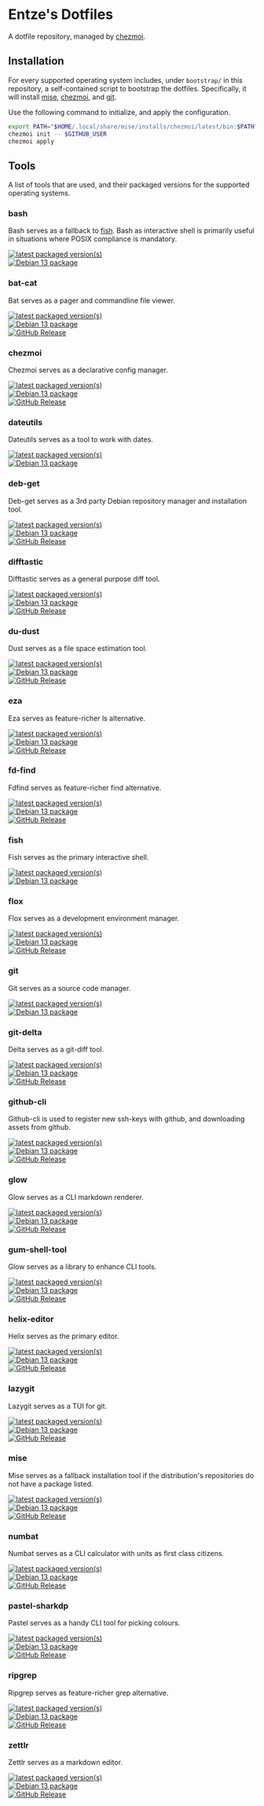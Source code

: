 # Entze's Dotfiles

A dotfile repository, managed by [chezmoi](https://chezmoi.io).

## Installation

For every supported operating system includes, under `bootstrap/` in this
repository, a self-contained script to bootstrap the dotfiles. Specifically, it
will install [mise](#mise), [chezmoi](#chezmoi), and [git](#git).

Use the following command to initialize, and apply the configuration.

```bash
export PATH="$HOME/.local/share/mise/installs/chezmoi/latest/bin:$PATH"
chezmoi init -- $GITHUB_USER
chezmoi apply
```

## Tools

A list of tools that are used, and their packaged versions for the supported
operating systems.

### bash

Bash serves as a fallback to [fish](#fish). Bash as interactive shell is
primarily useful in situations where POSIX compliance is mandatory.

[![latest packaged version(s)](https://repology.org/badge/latest-versions/bash.svg)](https://repology.org/project/bash/versions)\
[![Debian 13 package](https://repology.org/badge/version-for-repo/debian_13/bash.svg)](https://repology.org/project/bash/versions)

### bat-cat

Bat serves as a pager and commandline file viewer.

[![latest packaged version(s)](https://repology.org/badge/latest-versions/bat-cat.svg)](https://repology.org/project/bat-cat/versions)\
[![Debian 13 package](https://repology.org/badge/version-for-repo/debian_13/bat-cat.svg)](https://repology.org/project/bat-cat/versions)\
[![GitHub Release](https://img.shields.io/github/v/release/sharkdp/bat?display_name=release&label=mise&color=brightgreen)](https://github.com/sharkdp/bat/releases)

### chezmoi

Chezmoi serves as a declarative config manager.

[![latest packaged version(s)](https://repology.org/badge/latest-versions/chezmoi.svg)](https://repology.org/project/chezmoi/versions)\
[![Debian 13 package](https://repology.org/badge/version-for-repo/debian_13/chezmoi.svg)](https://repology.org/project/chezmoi/versions)\
[![GitHub Release](https://img.shields.io/github/v/release/twpayne/chezmoi?display_name=release&label=mise&color=brightgreen)](https://github.com/twpayne/chezmoi/releases)

### dateutils

Dateutils serves as a tool to work with dates.

[![latest packaged version(s)](https://repology.org/badge/latest-versions/dateutils.svg)](https://repology.org/project/dateutils/versions)\
[![Debian 13 package](https://repology.org/badge/version-for-repo/debian_13/dateutils.svg)](https://repology.org/project/dateutils/versions)

### deb-get

Deb-get serves as a 3rd party Debian repository manager and installation tool.

[![latest packaged version(s)](https://repology.org/badge/latest-versions/deb-get.svg)](https://repology.org/project/deb-get/versions)\
[![Debian 13 package](https://repology.org/badge/version-for-repo/debian_13/deb-get.svg)](https://repology.org/project/deb-get/versions)\
[![GitHub Release](https://img.shields.io/github/v/release/wimpysworld/deb-get?display_name=release&label=bootstrap&color=brightgreen)](https://github.com/wimpysworld/deb-get/releases)

### difftastic

Difftastic serves as a general purpose diff tool.

[![latest packaged version(s)](https://repology.org/badge/latest-versions/difftastic.svg)](https://repology.org/project/difftastic/versions)\
[![Debian 13 package](https://repology.org/badge/version-for-repo/debian_13/difftastic.svg)](https://repology.org/project/difftastic/versions)\
[![GitHub Release](https://img.shields.io/github/v/release/Wilfred/difftastic?display_name=release&label=mise&color=brightgreen)](https://github.com/Wilfred/difftastic/releases)

### du-dust

Dust serves as a file space estimation tool.

[![latest packaged version(s)](https://repology.org/badge/latest-versions/du-dust.svg)](https://repology.org/project/du-dust/versions)\
[![Debian 13 package](https://repology.org/badge/version-for-repo/debian_13/du-dust.svg)](https://repology.org/project/du-dust/versions)\
[![GitHub Release](https://img.shields.io/github/v/release/bootandy/dust?display_name=release&label=mise&color=brightgreen)](https://github.com/bootandy/dust/releases)

### eza

Eza serves as feature-richer ls alternative.

[![latest packaged version(s)](https://repology.org/badge/latest-versions/eza.svg)](https://repology.org/project/eza/versions)\
[![Debian 13 package](https://repology.org/badge/version-for-repo/debian_13/eza.svg)](https://repology.org/project/eza/versions)\
[![GitHub Release](https://img.shields.io/github/v/release/eza-community/eza?display_name=release&label=mise&color=brightgreen)](https://github.com/eza-community/eza/releases)

### fd-find

Fdfind serves as feature-richer find alternative.

[![latest packaged version(s)](https://repology.org/badge/latest-versions/fd-find.svg)](https://repology.org/project/fd-find/versions)\
[![Debian 13 package](https://repology.org/badge/version-for-repo/debian_13/fd-find.svg)](https://repology.org/project/fd-find/versions)\
[![GitHub Release](https://img.shields.io/github/v/release/sharkdp/fd?display_name=release&label=mise&color=brightgreen)](https://github.com/sharkdp/fd/releases)

### fish

Fish serves as the primary interactive shell.

[![latest packaged version(s)](https://repology.org/badge/latest-versions/fish.svg)](https://repology.org/project/fish/versions)\
[![Debian 13 package](https://repology.org/badge/version-for-repo/debian_13/fish.svg)](https://repology.org/project/fish/versions)

### flox

Flox serves as a development environment manager.

[![latest packaged version(s)](https://repology.org/badge/latest-versions/flox-dev-environments.svg)](https://repology.org/project/flox-dev-environments/versions)\
[![Debian 13 package](https://repology.org/badge/version-for-repo/debian_13/flox-dev-environments.svg)](https://repology.org/project/flox-dev-environments/versions)\
[![GitHub Release](https://img.shields.io/github/v/release/flox/flox?display_name=release&label=deb&color=brightgreen)](https://github.com/flox/flox/releases)

### git

Git serves as a source code manager.

[![latest packaged version(s)](https://repology.org/badge/latest-versions/git.svg)](https://repology.org/project/git/versions)\
[![Debian 13 package](https://repology.org/badge/version-for-repo/debian_13/git.svg)](https://repology.org/project/git/versions)

### git-delta

Delta serves as a git-diff tool.

[![latest packaged version(s)](https://repology.org/badge/latest-versions/git-delta.svg)](https://repology.org/project/git-delta/versions)\
[![Debian 13 package](https://repology.org/badge/version-for-repo/debian_13/git-delta.svg)](https://repology.org/project/git-delta/versions)\
[![GitHub Release](https://img.shields.io/github/v/release/dandavison/delta?display_name=release&label=mise&color=brightgreen)](https://github.com/dandavison/delta/releases)

### github-cli

Github-cli is used to register new ssh-keys with github, and downloading assets from github.

[![latest packaged version(s)](https://repology.org/badge/latest-versions/github-cli.svg)](https://repology.org/project/github-cli/versions)\
[![Debian 13 package](https://repology.org/badge/version-for-repo/debian_13/github-cli.svg)](https://repology.org/project/github-cli/versions)\
[![GitHub Release](https://img.shields.io/github/v/release/cli/cli?display_name=release&label=mise&color=brightgreen)](https://github.com/cli/cli/releases)

### glow

Glow serves as a CLI markdown renderer.

[![latest packaged version(s)](https://repology.org/badge/latest-versions/glow.svg)](https://repology.org/project/glow/versions)\
[![Debian 13 package](https://repology.org/badge/version-for-repo/debian_13/glow.svg)](https://repology.org/project/glow/versions)\
[![GitHub Release](https://img.shields.io/github/v/release/charmbracelet/glow?display_name=release&label=mise&color=brightgreen)](https://github.com/charmbracelet/glow/releases)

### gum-shell-tool

Glow serves as a library to enhance CLI tools.

[![latest packaged version(s)](https://repology.org/badge/latest-versions/gum-shell-tool.svg)](https://repology.org/project/gum-shell-tool/versions)\
[![Debian 13 package](https://repology.org/badge/version-for-repo/debian_13/gum-shell-tool.svg)](https://repology.org/project/gum-shell-tool/versions)\
[![GitHub Release](https://img.shields.io/github/v/release/charmbracelet/gum?display_name=release&label=mise&color=brightgreen)](https://github.com/charmbracelet/gum/releases)

### helix-editor

Helix serves as the primary editor.

[![latest packaged version(s)](https://repology.org/badge/latest-versions/helix-editor.svg)](https://repology.org/project/helix-editor/versions)\
[![Debian 13 package](https://repology.org/badge/version-for-repo/debian_13/helix-editor.svg)](https://repology.org/project/helix-editor/versions)\
[![GitHub Release](https://img.shields.io/github/v/release/helix-editor/helix?display_name=release&label=mise&color=brightgreen)](https://github.com/helix-editor/helix/releases)

### lazygit

Lazygit serves as a TUI for git.

[![latest packaged version(s)](https://repology.org/badge/latest-versions/lazygit.svg)](https://repology.org/project/lazygit/versions)\
[![Debian 13 package](https://repology.org/badge/version-for-repo/debian_13/lazygit.svg)](https://repology.org/project/lazygit/versions)\
[![GitHub Release](https://img.shields.io/github/v/release/jesseduffield/lazygit?display_name=release&label=mise&color=brightgreen)](https://github.com/jesseduffield/lazygit/releases)

### mise

Mise serves as a fallback installation tool if the distribution's repositories do not have a package listed.

[![latest packaged version(s)](https://repology.org/badge/latest-versions/mise.svg)](https://repology.org/project/mise/versions)\
[![Debian 13 package](https://repology.org/badge/version-for-repo/debian_13/mise.svg)](https://repology.org/project/mise/versions)\
[![GitHub Release](https://img.shields.io/github/v/release/jdx/mise?display_name=release&label=bootstrap&color=brightgreen)](https://github.com/jdx/mise/releases)

### numbat

Numbat serves as a CLI calculator with units as first class citizens.

[![latest packaged version(s)](https://repology.org/badge/latest-versions/numbat.svg)](https://repology.org/project/numbat/versions)\
[![Debian 13 package](https://repology.org/badge/version-for-repo/debian_13/numbat.svg)](https://repology.org/project/numbat/versions)\
[![GitHub Release](https://img.shields.io/github/v/release/sharkdp/numbat?display_name=release&label=mise&color=brightgreen)](https://github.com/sharkdp/numbat/releases)

### pastel-sharkdp

Pastel serves as a handy CLI tool for picking colours.

[![latest packaged version(s)](https://repology.org/badge/latest-versions/pastel-sharkdp.svg)](https://repology.org/project/pastel-sharkdp/versions)\
[![Debian 13 package](https://repology.org/badge/version-for-repo/debian_13/pastel-sharkdp.svg)](https://repology.org/project/pastel-sharkdp/versions)\
[![GitHub Release](https://img.shields.io/github/v/release/sharkdp/pastel?display_name=release&label=mise&color=brightgreen)](https://github.com/sharkdp/pastel/releases)

### ripgrep

Ripgrep serves as feature-richer grep alternative.

[![latest packaged version(s)](https://repology.org/badge/latest-versions/ripgrep.svg)](https://repology.org/project/ripgrep/versions)\
[![Debian 13 package](https://repology.org/badge/version-for-repo/debian_13/ripgrep.svg)](https://repology.org/project/ripgrep/versions)\
[![GitHub Release](https://img.shields.io/github/v/release/burntsushi/ripgrep?display_name=release&label=mise&color=brightgreen)](https://github.com/burntsushi/ripgrep/releases)

### zettlr

Zettlr serves as a markdown editor.

[![latest packaged version(s)](https://repology.org/badge/latest-versions/zettlr.svg)](https://repology.org/project/zettlr/versions)\
[![Debian 13 package](https://repology.org/badge/version-for-repo/debian_13/zettlr.svg)](https://repology.org/project/zettlr/versions)\
[![GitHub Release](https://img.shields.io/github/v/release/zettlr/zettlr?display_name=release&label=deb-get&color=brightgreen)](https://github.com/zettlr/zettlr/releases)
